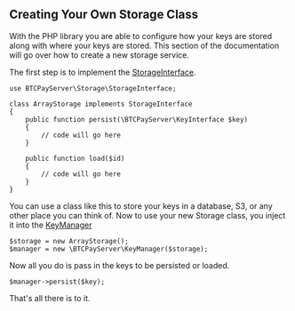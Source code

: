 ##  Creating Your Own Storage Class
With the PHP library you are able to configure how your keys are stored
along with where your keys are stored. This section of the documentation
will go over how to create a new storage service.

The first step is to implement the
[StorageInterface](https://github.com/btcpayserver/btcpayserver-php-client/blob/master/src/BTCPayServer/Storage/StorageInterface.php).

``` {.sourceCode .php}
use BTCPayServer\Storage\StorageInterface;

class ArrayStorage implements StorageInterface
{
    public function persist(\BTCPayServer\KeyInterface $key)
    {
        // code will go here
    }

    public function load($id)
    {
        // code will go here
    }
}
```

You can use a class like this to store your keys in a database, S3, or
any other place you can think of. Now to use your new Storage class, you
inject it into the
[KeyManager](https://github.com/btcpayserver/btcpayserver-php-client/blob/master/src/BTCPayServer/KeyManager.php)

``` {.sourceCode .php}
$storage = new ArrayStorage();
$manager = new \BTCPayServer\KeyManager($storage);
```

Now all you do is pass in the keys to be persisted or loaded.

``` {.sourceCode .php}
$manager->persist($key);
```

That's all there is to it.
